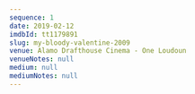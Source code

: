```yaml
---
sequence: 1
date: 2019-02-12
imdbId: tt1179891
slug: my-bloody-valentine-2009
venue: Alamo Drafthouse Cinema - One Loudoun
venueNotes: null
medium: null
mediumNotes: null
---
```


